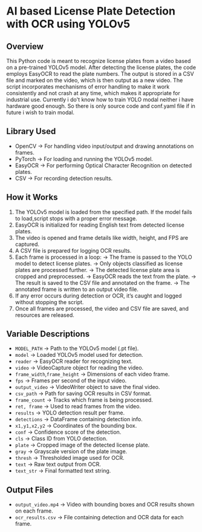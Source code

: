 # AI based License Plate Detection with OCR using YOLOv5

## Overview
This Python code is meant to recognize license plates from a video based on a pre-trained YOLOv5 model. After detecting the license plates, the code employs EasyOCR to read the plate numbers. The output is stored in a CSV file and marked on the video, which is then output as a new video. The script incorporates mechanisms of error handling to make it work consistently and not crash at any time, which makes it appropriate for industrial use. Currently i do't know how to train YOLO modal neither i have hardware good enough. So there is only source code and conf.yaml file if in future i wish to train modal.

## Library Used
- OpenCV -> For handling video input/output and drawing annotations on frames.
- PyTorch -> For loading and running the YOLOv5 model.
- EasyOCR -> For performing Optical Character Recognition on detected plates.
- CSV -> For recording detection results.

## How it Works
1. The YOLOv5 model is loaded from the specified path. If the model fails to load,script stops with a proper error message.
2. EasyOCR is initialized for reading English text from detected license plates.
3. The video is opened and frame details like width, height, and FPS are captured.
4. A CSV file is prepared for logging OCR results.
5. Each frame is processed in a loop:
   -> The frame is passed to the YOLO model to detect license plates.
   -> Only objects classified as license plates are processed further.
   -> The detected license plate area is cropped and preprocessed.
   -> EasyOCR reads the text from the plate.
   -> The result is saved to the CSV file and annotated on the frame.
   -> The annotated frame is written to an output video file.
6. If any error occurs during detection or OCR, it’s caught and logged without stopping the script.
7. Once all frames are processed, the video and CSV file are saved, and resources are released.

## Variable Descriptions
- `MODEL_PATH` -> Path to the YOLOv5 model (.pt file).
- `model` -> Loaded YOLOv5 model used for detection.
- `reader` -> EasyOCR reader for recognizing text.
- `video` -> VideoCapture object for reading the video.
- `frame_width`,`frame_height` -> Dimensions of each video frame.
- `fps` -> Frames per second of the input video.
- `output_video` -> VideoWriter object to save the final video.
- `csv_path` -> Path for saving OCR results in CSV format.
- `frame_count` -> Tracks which frame is being processed.
- `ret, frame` -> Used to read frames from the video.
- `results` -> YOLO detection result per frame.
- `detections` -> DataFrame containing detection info.
- `x1,y1,x2,y2` -> Coordinates of the bounding box.
- `conf` -> Confidence score of the detection.
- `cls` -> Class ID from YOLO detection.
- `plate` -> Cropped image of the detected license plate.
- `gray` -> Grayscale version of the plate image.
- `thresh` -> Thresholded image used for OCR.
- `text` -> Raw text output from OCR.
- `text_str` -> Final formatted text string.

## Output Files
- `output_video.mp4` -> Video with bounding boxes and OCR results shown on each frame.
- `ocr_results.csv` -> File containing detection and OCR data for each frame.
